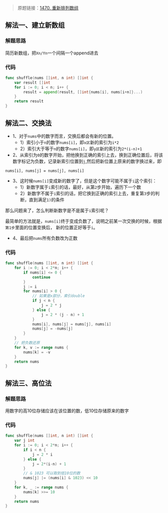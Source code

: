 > 原题链接：[1470. 重新排列数组](https://leetcode-cn.com/problems/shuffle-the-array/)

## 解法一、建立新数组
### 解题思路
简历新数组，把``Xn/Yn``一个间隔一个append进去
### 代码
```go
func shuffle(nums []int, n int) []int {
	var result []int
	for i := 0; i < n; i++ {
		result = append(result, []int{nums[i], nums[i+n]}...)
	}
	return result
}
```
## 解法二、交换法
* 1、对于``nums``中的数字而言，交换后都会有新的位置。  
    * 1）索引小于``n``的数字``nums[i]``，即``x区``新的索引为``i*2``
    * 2）索引大于等于``n``的数字``nums[i]``，即``y区``新的索引为``2*(i-n)+1``
* 2、从索引为``0``的数字开始，把他换到正确的索引上去，换到正确位置后，将该数字标记为负数，记录新索引位置到``j``,然后把新位置上原来的数字换过来，即
```
nums[i], nums[j] = nums[j], nums[i]
```
* 3、这时候``nums[i]``变成新的数字了，但是这个数字可能不属于``i``这个索引：
    * 1）新数字属于``i``索引的话，最好，从第``2``步开始，遍历下一个数
    * 2）新数字不属于``i``索引的话，把它换到正确的索引上去，重复第``3``步的判断，直到满足``1)``的条件

那么问题来了，怎么判断新数字是不是属于``i``索引呢？

最简单的方法就是，``nums[i]``终于变成负数了，说明之前某一次交换的时候，根据``第1步``里面的位置变换后，
新的位置正好等于``i``。

* 4、最后把``nums``所有负数改为正数

### 代码
```go
func shuffle(nums []int, n int) []int {
	for i := 0; i < 2*n; i++ {
		if nums[i] <= 0 {
			continue
		}
		j := i
		for nums[i] > 0 {
			// 如果是x部分，索引double
			if j < n {
				j = 2 * j
			} else {
				j = 2 * (j - n) + 1
			}
			nums[i], nums[j] = nums[j], nums[i]
			nums[j] = -nums[j]
		}
	}
	// 把负数还原
	for k, v := range nums {
		nums[k] = -v
	}
	return nums
}
```
## 解法三、高位法
### 解题思路
用数字的高10位存储应该在该位置的数，低10位存储原来的数字
### 代码
```go
func shuffle(nums []int, n int) []int {
	var j int
	for i := 0; i < 2*n; i++ {
		if i < n {
			j = 2 * i
		} else {
			j = 2*(i-n) + 1
		}
        // & 1023 可以取到低10位的数
		nums[j] |= (nums[i] & 1023) << 10
	}
	for k, _ := range nums {
		nums[k] >>= 10
	}
	return nums
}
```
